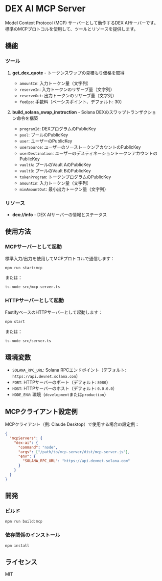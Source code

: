 # DEX AI MCP Server

Model Context Protocol (MCP) サーバーとして動作するDEX AIサーバーです。標準のMCPプロトコルを使用して、ツールとリソースを提供します。

## 機能

### ツール

1. **get_dex_quote** - トークンスワップの見積もり価格を取得
   - `amountIn`: 入力トークン量（文字列）
   - `reserveIn`: 入力トークンのリザーブ量（文字列）
   - `reserveOut`: 出力トークンのリザーブ量（文字列）
   - `feeBps`: 手数料（ベーシスポイント、デフォルト: 30）

2. **build_solana_swap_instruction** - Solana DEXのスワップトランザクション命令を構築
   - `programId`: DEXプログラムのPublicKey
   - `pool`: プールのPublicKey
   - `user`: ユーザーのPublicKey
   - `userSource`: ユーザーのソーストークンアカウントのPublicKey
   - `userDestination`: ユーザーのデスティネーショントークンアカウントのPublicKey
   - `vaultA`: プールのVault AのPublicKey
   - `vaultB`: プールのVault BのPublicKey
   - `tokenProgram`: トークンプログラムのPublicKey
   - `amountIn`: 入力トークン量（文字列）
   - `minAmountOut`: 最小出力トークン量（文字列）

### リソース

- **dex://info** - DEX AIサーバーの情報とステータス

## 使用方法

### MCPサーバーとして起動

標準入力/出力を使用してMCPプロトコルで通信します：

```bash
npm run start:mcp
```

または：

```bash
ts-node src/mcp-server.ts
```

### HTTPサーバーとして起動

FastifyベースのHTTPサーバーとして起動します：

```bash
npm start
```

または：

```bash
ts-node src/server.ts
```

## 環境変数

- `SOLANA_RPC_URL`: Solana RPCエンドポイント（デフォルト: `https://api.devnet.solana.com`）
- `PORT`: HTTPサーバーのポート（デフォルト: `8080`）
- `HOST`: HTTPサーバーのホスト（デフォルト: `0.0.0.0`）
- `NODE_ENV`: 環境（`development`または`production`）

## MCPクライアント設定例

MCPクライアント（例: Claude Desktop）で使用する場合の設定例：

```json
{
  "mcpServers": {
    "dex-ai": {
      "command": "node",
      "args": ["/path/to/mcp-server/dist/mcp-server.js"],
      "env": {
        "SOLANA_RPC_URL": "https://api.devnet.solana.com"
      }
    }
  }
}
```

## 開発

### ビルド

```bash
npm run build:mcp
```

### 依存関係のインストール

```bash
npm install
```

## ライセンス

MIT

